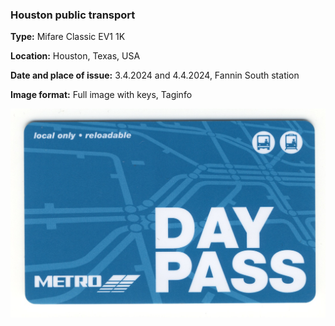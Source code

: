 ### Houston public transport
**Type:** Mifare Classic EV1 1K

**Location:** Houston, Texas, USA

**Date and place of issue:** 3.4.2024 and 4.4.2024, Fannin South station

**Image format:** Full image with keys, Taginfo

![Image of card](46617EF1-front.jpg)
